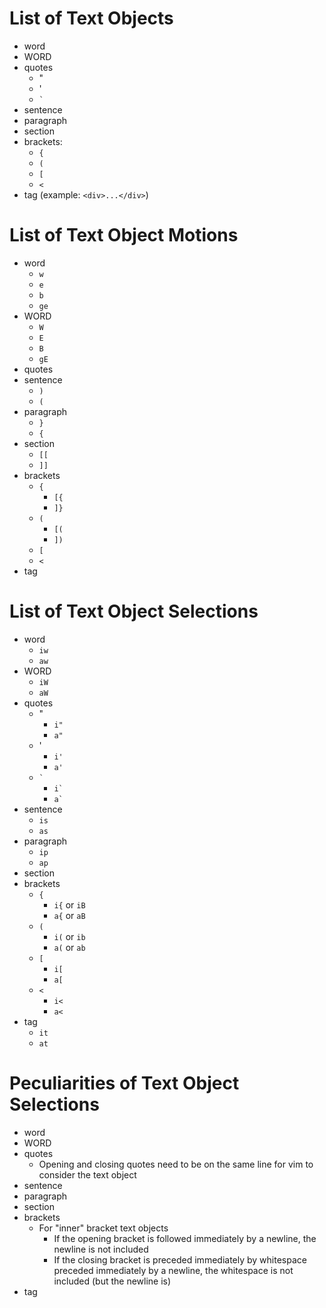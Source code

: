 # List of Text Objects
- word
- WORD
- quotes
    - "
    - '
    - `` ` ``
- sentence
- paragraph
- section
- brackets:
    - `{`
    - `(`
    - `[`
    - `<`
- tag (example: `<div>...</div>`)

# List of Text Object Motions
- word
    - `w`
    - `e`
    - `b`
    - `ge`
- WORD
    - `W`
    - `E`
    - `B`
    - `gE`
- quotes
- sentence
    - `)`
    - `(`
- paragraph
    - `}`
    - `{`
- section
    - `[[`
    - `]]`
- brackets
    - `{`
        - `[{`
        - `]}`
    - `(`
        - `[(`
        - `])`
    - `[`
    - `<`
- tag

# List of Text Object Selections
- word
    - `iw`
    - `aw`
- WORD
    - `iW`
    - `aW`
- quotes
    - "
        - `i"`
        - `a"`
    - '
        - `i'`
        - `a'`
    - `` ` ``
        - `` i` ``
        - `` a` ``
- sentence
    - `is`
    - `as`
- paragraph
    - `ip`
    - `ap`
- section
- brackets
    - `{`
        - `i{` or `iB`
        - `a{` or `aB`
    - `(`
        - `i(` or `ib`
        - `a(` or `ab`
    - `[`
        - `i[`
        - `a[`
    - `<`
        - `i<`
        - `a<`
- tag
    - `it`
    - `at`

# Peculiarities of Text Object Selections
- word
- WORD
- quotes
    - Opening and closing quotes need to be on the same line for vim to consider the text object
- sentence
- paragraph
- section
- brackets
    - For "inner" bracket text objects
        - If the opening bracket is followed immediately by a newline, the newline is not included
        - If the closing bracket is preceded immediately by whitespace preceded immediately by a newline, the whitespace is not included (but the newline is)
- tag
